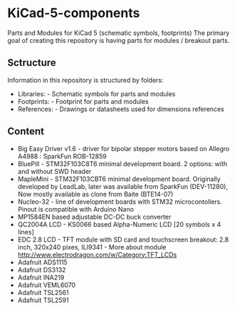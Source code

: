 # KiCad-5-components
Parts and Modules for KiCad 5 (schematic symbols, footprints)
The primary goal of creating this repository is having parts for modules / breakout parts.

## Sctructure
Information in this repository is structured by folders:
- Libraries:
		- Schematic symbols for parts and modules
- Footprints:
		- Footprint for parts and modules
- References:
		- Drawings or datasheets used for dimensions references

## Content
- Big Easy Driver v1.6
		- driver for bipolar stepper motors based on Allegro A4988 : SparkFun ROB-12859
- BluePill
		- STM32F103C8T6 minimal development board. 2 options: with and without SWD header
- MapleMini
		- STM32F103CBT6 minimal development board. Originally developed by LeadLab, later was available from SparkFun (DEV-11280), Now mostly available as clone from Baite (BTE14-07)
- Nucleo-32
		- line of development boards with STM32 microcontollers. Pinout is compatible with Arduino Nano
- MP1584EN based adjustable DC-DC buck converter
- QC2004A LCD
		- KS0066 based Alpha-Numeric LCD [20 symbols x 4 lines]
- EDC 2.8 LCD
		- TFT module with SD card and touchscreen breakout: 2.8 inch, 320x240 pixes, ILI9341
		- More about module http://www.electrodragon.com/w/Category:TFT_LCDs
- Adafruit ADS1115
- Adafruit DS3132
- Adafruit INA219
- Adafruit VEML6070
- Adafruit TSL2561
- Adafruit TSL2591
